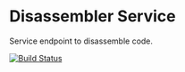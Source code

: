 # Disassembler Service
Service endpoint to disassemble code.

[![Build Status](https://travis-ci.org/jkeam/disassembler_service.svg?branch=master)](https://travis-ci.org/jkeam/disassembler_service)
